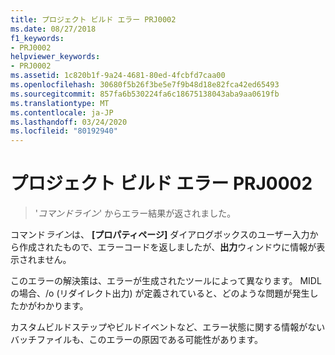 ```yaml
---
title: プロジェクト ビルド エラー PRJ0002
ms.date: 08/27/2018
f1_keywords:
- PRJ0002
helpviewer_keywords:
- PRJ0002
ms.assetid: 1c820b1f-9a24-4681-80ed-4fcbfd7caa00
ms.openlocfilehash: 30680f5b26f3be5e7f9b48d18e82fca42ed65493
ms.sourcegitcommit: 857fa6b530224fa6c18675138043aba9aa0619fb
ms.translationtype: MT
ms.contentlocale: ja-JP
ms.lasthandoff: 03/24/2020
ms.locfileid: "80192940"
---
```

# <a name="project-build-error-prj0002"></a>プロジェクト ビルド エラー PRJ0002

> '*コマンドライン*' からエラー結果が返されました。

コマンド*ライン*は、 **[プロパティページ]** ダイアログボックスのユーザー入力から作成されたもので、エラーコードを返しましたが、**出力**ウィンドウに情報が表示されません。

このエラーの解決策は、エラーが生成されたツールによって異なります。 MIDL の場合、/o (リダイレクト出力) が定義されていると、どのような問題が発生したかがわかります。

カスタムビルドステップやビルドイベントなど、エラー状態に関する情報がないバッチファイルも、このエラーの原因である可能性があります。
